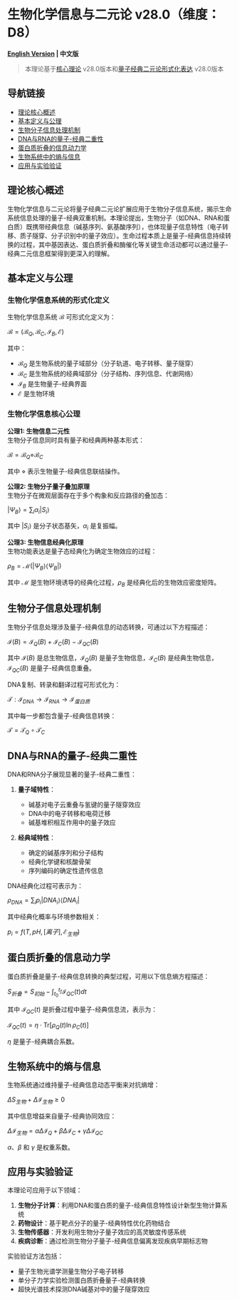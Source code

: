 # 生物化学信息与二元论 v28.0（维度：D8）

**[English Version](formal_theory_biochemical_information_en.md) | 中文版**

> 本理论基于[核心理论](../core.md) v28.0版本和[量子经典二元论形式化表达](../formal_theory_core.md) v28.0版本

## 导航链接
- [理论核心概述](#理论核心概述)
- [基本定义与公理](#基本定义与公理)
- [生物分子信息处理机制](#生物分子信息处理机制)
- [DNA与RNA的量子-经典二重性](#dna与rna的量子-经典二重性)
- [蛋白质折叠的信息动力学](#蛋白质折叠的信息动力学)
- [生物系统中的熵与信息](#生物系统中的熵与信息)
- [应用与实验验证](#应用与实验验证)

## 理论核心概述

生物化学信息与二元论将量子经典二元论扩展应用于生物分子信息系统，揭示生命系统信息处理的量子-经典双重机制。本理论提出，生物分子（如DNA、RNA和蛋白质）既携带经典信息（碱基序列、氨基酸序列），也体现量子信息特性（电子转移、质子隧穿、分子识别中的量子效应）。生命过程本质上是量子-经典信息持续转换的过程，其中基因表达、蛋白质折叠和酶催化等关键生命活动都可以通过量子-经典二元信息框架得到更深入的理解。

## 基本定义与公理

### 生物化学信息系统的形式化定义

生物化学信息系统 $`\mathcal{B}`$ 可形式化定义为：

$`\mathcal{B} = (\mathcal{B}_Q, \mathcal{B}_C, \mathcal{I}_B, \mathcal{E})`$

其中：
- $`\mathcal{B}_Q`$ 是生物系统的量子域部分（分子轨道、电子转移、量子隧穿）
- $`\mathcal{B}_C`$ 是生物系统的经典域部分（分子结构、序列信息、代谢网络）
- $`\mathcal{I}_B`$ 是生物量子-经典界面
- $`\mathcal{E}`$ 是生物环境

### 生物化学信息核心公理

**公理1: 生物信息二元性**  
生物分子信息同时具有量子和经典两种基本形式：

$`\mathcal{B} = \mathcal{B}_Q \diamond \mathcal{B}_C`$

其中 $`\diamond`$ 表示生物量子-经典信息联结操作。

**公理2: 生物分子量子叠加原理**  
生物分子在微观层面存在于多个构象和反应路径的叠加态：

$`|\Psi_B\rangle = \sum_i \alpha_i |S_i\rangle`$

其中 $`|S_i\rangle`$ 是分子状态基矢，$`\alpha_i`$ 是复振幅。

**公理3: 生物信息经典化原理**  
生物功能表达是量子态经典化为确定生物效应的过程：

$`\rho_B = \mathcal{M}(|\Psi_B\rangle\langle\Psi_B|)`$

其中 $`\mathcal{M}`$ 是生物环境诱导的经典化过程，$`\rho_B`$ 是经典化后的生物效应密度矩阵。

## 生物分子信息处理机制

生物分子信息处理涉及量子-经典信息的动态转换，可通过以下方程描述：

$`\mathcal{I}(B) = \mathcal{I}_Q(B) + \mathcal{I}_C(B) - \mathcal{I}_{QC}(B)`$

其中 $`\mathcal{I}(B)`$ 是总生物信息，$`\mathcal{I}_Q(B)`$ 是量子生物信息，$`\mathcal{I}_C(B)`$ 是经典生物信息，$`\mathcal{I}_{QC}(B)`$ 是量子-经典信息重叠。

DNA复制、转录和翻译过程可形式化为：

$`\mathcal{T}: \mathcal{I}_{DNA} \rightarrow \mathcal{I}_{RNA} \rightarrow \mathcal{I}_{蛋白质}`$

其中每一步都包含量子-经典信息转换：

$`\mathcal{T} = \mathcal{T}_Q \circ \mathcal{T}_C`$

## DNA与RNA的量子-经典二重性

DNA和RNA分子展现显著的量子-经典二重性：

1. **量子域特性**：
   - 碱基对电子云重叠与氢键的量子隧穿效应
   - DNA中的电子转移和电荷迁移
   - 碱基堆积相互作用中的量子效应

2. **经典域特性**：
   - 确定的碱基序列和分子结构
   - 经典化学键和核酸骨架
   - 序列编码的确定性遗传信息

DNA经典化过程可表示为：

$`\rho_{DNA} = \sum_i p_i |DNA_i\rangle\langle DNA_i|`$

其中经典化概率与环境参数相关：

$`p_i = f(T, pH, [离子], \mathcal{E}_{生物})`$

## 蛋白质折叠的信息动力学

蛋白质折叠是量子-经典信息转换的典型过程，可用以下信息熵方程描述：

$`S_{折叠} = S_{初始} - \int_{t_0}^{t_f} \mathcal{I}_{QC}(t) dt`$

其中 $`\mathcal{I}_{QC}(t)`$ 是折叠过程中量子-经典信息流，表示为：

$`\mathcal{I}_{QC}(t) = \eta \cdot \text{Tr}[\rho_Q(t) \ln \rho_C(t)]`$

$`\eta`$ 是量子-经典耦合系数。

## 生物系统中的熵与信息

生物系统通过维持量子-经典信息动态平衡来对抗熵增：

$`\Delta S_{生物} + \Delta \mathcal{I}_{生物} \geq 0`$

其中信息增益来自量子-经典协同效应：

$`\Delta \mathcal{I}_{生物} = \alpha \Delta \mathcal{I}_Q + \beta \Delta \mathcal{I}_C + \gamma \Delta \mathcal{I}_{QC}`$

$`\alpha`$、$`\beta`$ 和 $`\gamma`$ 是权重系数。

## 应用与实验验证

本理论可应用于以下领域：

1. **生物分子计算**：利用DNA和蛋白质的量子-经典信息特性设计新型生物计算系统
2. **药物设计**：基于靶点分子的量子-经典特性优化药物结合
3. **生物传感器**：开发利用生物分子量子效应的高灵敏度传感系统
4. **疾病诊断**：通过检测生物分子量子-经典信息偏离发现疾病早期标志物

实验验证方法包括：
- 量子生物光谱学测量生物分子电子转移
- 单分子力学实验检测蛋白质折叠量子-经典转换
- 超快光谱技术探测DNA碱基对中的量子隧穿效应 
